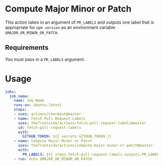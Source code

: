 # Compute Major Minor or Patch
This action takes in an argument of `PR_LABELS` and outputs one label that is appropriate for `npm version` as an environment variable `$MAJOR_OR_MINOR_OR_PATCH`.

## Requirements
You must pass in a `PR_LABELS` argument.

# Usage
```yaml
jobs:
  job_name:
    name: Job Name
    runs-on: ubuntu-latest
    steps:
    - uses: actions/checkout@master
    - name: Fetch Pull Request Labels
      uses: thefrontside/actions/fetch-pull-request-labels@master
      id: fetch-pull-request-labels
      with:
        GITHUB_TOKEN: ${{ secrets.GITHUB_TOKEN }}
    - name: Compute Major Minor or Patch
      uses: thefrontside/actions/compute-major-minor-or-patch@master
      with:
        PR_LABELS: ${{ steps.fetch-pull-request-labels.outputs.PR_LABELS }}
    - run: echo $MAJOR_OR_MINOR_OR_PATCH
```